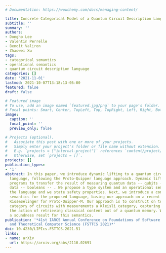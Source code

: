 ```yaml
---
# Documentation: https://wowchemy.com/docs/managing-content/

title: Concrete Categorical Model of a Quantum Circuit Description Language with Measurement
subtitle: ''
summary: ''
authors:
- Dongho Lee
- Valentin Perrelle
- Benoît Valiron
- Zhaowei Xu
tags:
- categorical semantics
- operational semantics
- quantum circuit description language
categories: []
date: '2021-11-01'
lastmod: 2021-10-07T13:18:13-05:00
featured: false
draft: false

# Featured image
# To use, add an image named `featured.jpg/png` to your page's folder.
# Focal points: Smart, Center, TopLeft, Top, TopRight, Left, Right, BottomLeft, Bottom, BottomRight.
image:
  caption: ''
  focal_point: ''
  preview_only: false

# Projects (optional).
#   Associate this post with one or more of your projects.
#   Simply enter your project's folder or file name without extension.
#   E.g. `projects = ["internal-project"]` references `content/project/deep-learning/index.md`.
#   Otherwise, set `projects = []`.
projects: []
publication_types:
- '1'
abstract: In this paper, we introduce dynamic lifting to a quantum circuit-description
  language, following the Proto-Quipper language approach. Dynamic lifting allows
  programs to transfer the result of measuring quantum data -- qubits -- into classical
  data -- booleans -- . We propose a type system and an operational semantics for
  the language and we state safety properties. Next, we introduce a concrete categorical
  semantics for the proposed language, basing our approach on a recent model from
  Rios&Selinger for Proto-Quipper-M. Our approach is to construct on top of a concrete
  category of circuits with measurements a Kleisli category, capturing as a side effect
  the action of retrieving classical content out of a quantum memory. We then show
  a soundness result for this semantics.
publication: '*41st IARCS Annual Conference on Foundations of Software Technology
  and Theoretical Computer Science (FSTTCS 2021)*'
doi: 10.4230/LIPIcs.FSTTCS.2021.51
links:
- name: arXiv
  url: https://arxiv.org/abs/2110.02691
---
```

